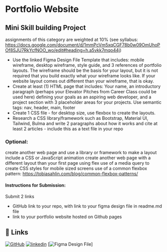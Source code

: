 
# Portfolio Website

## Mini Skill building Project 
assignments of this category are weighted at 10% 
(see syllabus: https://docs.google.com/document/d/1mmPcVm5xqCGF78b0w09OmUhoPOf8SJU7RkYcfNOO_wo/edit#heading=h.a5vkk7mqo44j) 

- Use the linked Figma Design File Template that includes: mobile wireframe, desktop wireframe, style guide, and 3 references of portfolio layouts. The wireframe should be the basis for your layout, but it is not required that you build exactly what your wireframe looks like. If your website layout comes out different than your wireframe, that is okay. 
- Create at least (1) HTML page that includes: Your name, an introductory paragraph (perhaps your Elevator Pitches from Career Class could be used here) defining your goals as an aspiring web developer, and a project section with 3 placeholder areas for your projects. Use semantic tags: nav, header, main, footer
- Create 1 CSS file -  for desktop size,  use flexbox to create the layouts.
- Research a CSS library/framework such as Bootstrap, Material UI, Tailwind, Bulma and write 2 paragraphs about how it works and cite at least 2 articles - include this as a text file in your repo 

### Optional: 
create another web page and use a library or framework to make a layout 
include a CSS or JavaScript animation
create another web page with a different layout than your first page using flex 
use of a media query to create CSS styles for mobile sized screens
use of a common flexbox pattern: https://tobiasahlin.com/blog/common-flexbox-patterns/ 


#### Instructions for Submission:
Submit 2 links
- GitHub link to your repo, with link to your figma design file in readme.md file 
- link to your portfolio website hosted on Github pages



## 🔗 Links
[![GitHub](https://img.shields.io/badge/my_portfolio-000?style=for-the-badge&logo=ko-fi&logoColor=white)](https://github.com/tpreston06/TKH-PortfolioWebsite)
[![linkedin](https://img.shields.io/badge/linkedin-0A66C2?style=for-the-badge&logo=linkedin&logoColor=white)](https://www.linkedin.com/)
[![Figma Design File](https://www.figma.com/file/w5eZXLfEKL5VyhCwdeC7hV/Design-File-Template-(Copy)?node-id=0%3A1)]


